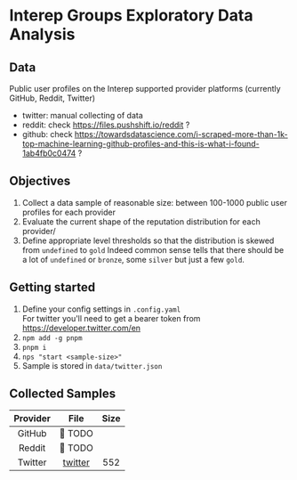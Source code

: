 # Interep Groups Exploratory Data Analysis

## Data

Public user profiles on the Interep supported provider platforms (currently GitHub, Reddit, Twitter)

- twitter: manual collecting of data
- reddit: check https://files.pushshift.io/reddit ?
- github: check https://towardsdatascience.com/i-scraped-more-than-1k-top-machine-learning-github-profiles-and-this-is-what-i-found-1ab4fb0c0474 ?

## Objectives

1. Collect a data sample of reasonable size: between 100-1000 public user profiles for each provider
2. Evaluate the current shape of the reputation distribution for each provider/
3. Define appropriate level thresholds so that the distribution is skewed from `undefined` to `gold`
   Indeed common sense tells that there should be a lot of `undefined` or `bronze`, some `silver` but just a few `gold`.

## Getting started

1. Define your config settings in `.config.yaml`  
   For twitter you'll need to get a bearer token from https://developer.twitter.com/en
2. `npm add -g pnpm`
3. `pnpm i`
4. `nps "start <sample-size>"`
5. Sample is stored in `data/twitter.json`

## Collected Samples

| Provider |              File              | Size |
|:--------:|:------------------------------:|:----:|
|  GitHub  |        :calendar: TODO         |      |
|  Reddit  |        :calendar: TODO         |      |
| Twitter  | [twitter](./data/twitter.json) | 552  |
